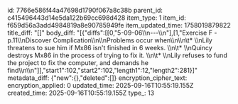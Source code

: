 id: 7766e586f44a47698d1790f067a8c38b
parent_id: c415496443d14e5da122b69cc698d428
item_type: 1
item_id: f659d56a3add4984819a8e90785949fe
item_updated_time: 1758019879822
title_diff: "[]"
body_diff: "[{\"diffs\":[[0,\"5-09-06\\\n---\\\n\"],[1,\"Exercise F - p.11\\\nDiscover Complication\\\n\\\nProblems occur when\\\n\\\n\\t* \\\nLily threatens to sue him if Mx86 isn't finished in 6 weeks. \\\n\\t* \\\nQuincy destroys Mx86 in the process of trying to fix it. \\\n\\t* \\\nLily refuses to fund the project to fix the computer, and demands he find\\\n\\\n\"]],\"start1\":102,\"start2\":102,\"length1\":12,\"length2\":281}]"
metadata_diff: {"new":{},"deleted":[]}
encryption_cipher_text: 
encryption_applied: 0
updated_time: 2025-09-16T10:55:19.155Z
created_time: 2025-09-16T10:55:19.155Z
type_: 13